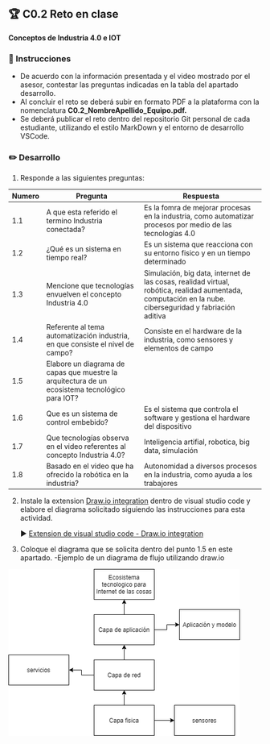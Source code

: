 ## :trophy: C0.2 Reto en clase

**Conceptos de Industria 4.0 e IOT**

### :blue_book: Instrucciones

- De acuerdo con la información presentada y el video mostrado por el asesor, contestar las preguntas indicadas en la tabla del apartado desarrollo.
- Al concluir el reto se deberá subir en formato PDF a la plataforma con la nomenclatura **C0.2_NombreApellido_Equipo.pdf.**
- Se deberá publicar el reto dentro del repositorio Git personal de cada estudiante, utilizando el estilo MarkDown y el entorno de desarrollo VSCode.

  
### :pencil2: Desarrollo

1. Responde a las siguientes preguntas:

| Numero | Pregunta                                            | Respuesta  |
| ------ | --------------------------------------------------- | ---------  |
| 1.1      | A que esta referido el termino Industria conectada? |  Es la fomra de mejorar procesas en la industria, como automatizar procesos por medio de las tecnologías 4.0          |
| 1.2      | ¿Qué es un sistema en tiempo real?                  |  Es un sistema que reacciona con su entorno fisico y en un tiempo determinado          |
| 1.3      | Mencione que tecnologías envuelven el concepto Industria 4.0    |  Simulación, big data, internet de las cosas, realidad virtual, robótica, realidad aumentada, computación en la nube. ciberseguridad y fabriación aditiva          |
| 1.4      | Referente al tema automatización industria, en que consiste el nivel de campo?                        |  Consiste en el hardware de la industria, como sensores y elementos de campo          |
| 1.5      | Elabore un diagrama de capas que muestre la arquitectura de un ecosistema tecnológico para IOT?                       |            |
| 1.6      | Que es un sistema de control embebido?         |  Es el sistema que controla el software y gestiona el hardware del dispositivo          |
| 1.7      | Que tecnologías observa en el video referentes al concepto Industria 4.0?         | Inteligencia artifial, robotica, big data, simulación           |
| 1.8      | Basado en el video que ha ofrecido la robótica en la industria?        |  Autonomidad a diversos procesos en la industria, como ayuda a los trabajores          |

2. Instale la extension [Draw.io integration](https://marketplace.visualstudio.com/items?itemName=hediet.vscode-drawio) dentro de visual studio code y elabore el diagrama solicitado siguiendo las instrucciones para esta actividad.

    :arrow_forward: [Extension de visual studio code - Draw.io integration](https://www.youtube.com/watch?v=Y47ZlxoDWNI)

3. Coloque el diagrama que se solicita dentro del punto 1.5 en este apartado.
   -Ejemplo de un diagrama de flujo utilizando draw.io

![Enlace de diagrama de flujo](https://github.com/JJimenez2117/SistemasProg/blob/master/IMG/diagramaC0.2.drawio.png)